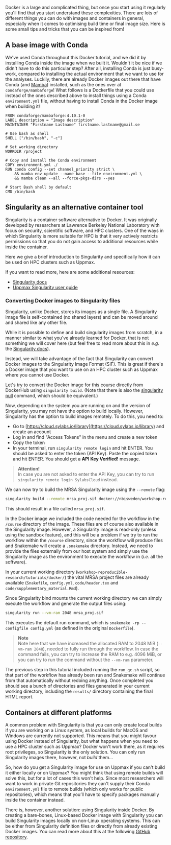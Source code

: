 Docker is a large and complicated thing, but once you start using it regularly
you'll find that you start understand these complexities. There are lots of
different things you can do with images and containers in general, especially
when it comes to optimising build time or final image size. Here is some small
tips and tricks that you can be inspired from!

## A base image with Conda

We've used Conda throughout this Docker tutorial, and we did it by installing
Conda inside the image when we built it. Wouldn't it be nice if we didn't have
to do this particular step? After all, installing Conda is just busy-work,
compared to installing the actual environment that we want to use for the
analyses. Luckily, there are already Docker images out there that have Conda
(and [Mamba](conda-4-extra-material)) installed, such as the ones over at
`condaforge/mambaforge`! What follows is a Dockerfile that you could use instead
of the ones described above to install things using a Conda `environment.yml`
file, without having to install Conda in the Docker image when building it!

```no-highlight
FROM condaforge/mambaforge:4.10.1-0
LABEL description = "Image description"
MAINTAINER "Firstname Lastname" firstname.lastname@gmail.se

# Use bash as shell
SHELL ["/bin/bash", "-c"]

# Set working directory
WORKDIR /project

# Copy and install the Conda environment
COPY environment.yml ./
RUN conda config --set channel_priority strict \
    && mamba env update --name base --file environment.yml \
    && mamba clean --all --force-pkgs-dirs --yes

# Start Bash shell by default
CMD /bin/bash
```

## Singularity as an alternative container tool

Singularity is a container software alternative to Docker. It was originally
developed by researchers at Lawrence Berkeley National Laboratory with focus on
security, scientific software, and HPC clusters. One of the ways in which
Singularity is more suitable for HPC is that it very actively restricts
permissions so that you do not gain access to additional resources while inside
the container.

Here we give a brief introduction to Singularity and specifically how it can be
used on HPC clusters such as Uppmax.

If you want to read more, here are some additional resources:

* [Singularity docs](https://sylabs.io/guides/3.4/user-guide/index.html)
* [Uppmax Singularity user guide](
  https://www.uppmax.uu.se/support/user-guides/singularity-user-guide/)

### Converting Docker images to Singularity files

Singularity, unlike Docker, stores its images as a single file. A Singularity 
image file is self-contained (no shared layers) and can be moved around and 
shared like any other file.

While it is possible to define and build singularity images from scratch, in a
manner similar to what you've already learned for Docker, that is not something
we will cover here (but feel free to read more about this in _e.g._ the 
[Singularity docs](https://sylabs.io/guides/3.4/user-guide/quick_start.html#singularity-definition-files)).

Instead, we will take advantage of the fact that Singularity can convert Docker 
images to the Singularity Image Format (SIF). This is great if there's a Docker 
image that you want to use on an HPC cluster such as Uppmax where you cannot use 
Docker. 

Let's try to convert the Docker image for this course directly from DockerHub 
using `singularity build`. (Note that there is also the 
[singularity pull](https://sylabs.io/guides/3.4/user-guide/cli/singularity_pull.html)
command, which should be equivalent.)

Now, depending on the system you are running on and the version of Singularity, 
you may not have the option to build locally. However, Singularity has the 
option to build images remotely. To do this, you need to:

* Go to [https://cloud.sylabs.io/library](https://cloud.sylabs.io/library) and 
  create an account
* Log in and find "Access Tokens" in the menu and create a new token
* Copy the token
* In your terminal, run `singularity remote login` and hit ENTER. You should be
  asked to enter the token (API Key). Paste the copied token and hit ENTER. 
  You should get a **API Key Verified!** message.

> **Attention!** <br>
> In case you are not asked to enter the API Key, you can try to run 
> `singularity remote login SylabsCloud` instead.

We can now try to build the MRSA Singularity image using the `--remote` flag:

```bash
singularity build --remote mrsa_proj.sif docker://nbisweden/workshop-reproducible-research
```

This should result in a file called `mrsa_proj.sif`. 

In the Docker image we included the code needed for the workflow in the
`/course` directory of the image. These files are of course also available in
the Singularity image. However, a Singularity image is read-only (unless using
the sandbox feature), and this will be a problem if we try to run the workflow
within the `/course` directory, since the workflow will produce files and
Snakemake will create a `.snakemake` directory.  Instead, we need to provide
the files externally from our host system and simply use the Singularity image
as the environment to execute the workflow in (*i.e.* all the software).

In your current working directory (`workshop-reproducible-research/tutorials/docker/`) 
the vital MRSA project files are already available (`Snakefile`, `config.yml`, 
`code/header.tex` and `code/supplementary_material.Rmd`). 

Since Singularity bind mounts the current working directory we can simply
execute the workflow and generate the output files using:

```bash
singularity run --vm-ram 2048 mrsa_proj.sif
```

This executes the default run command, which is 
`snakemake -rp --configfile config.yml` (as defined in the original 
`Dockerfile`). 

> **Note** <br>
> Note here that we have increased the allocated RAM to 2048 MiB (`--vm-ram 2048`), 
> needed to fully run through the workflow. In case the command fails, 
> you can try to increase the RAM to e.g. 4096 MiB, or you can try to run the
> command without the  `--vm-ram` parameter.

The previous step in this tutorial included running the `run_qc.sh` script, 
so that part of the workflow has already been run and Snakemake will continue 
from that automatically without redoing anything. Once completed you should 
see a bunch of directories and files generated in your current working 
directory, including the `results/` directory containing the final HTML report.

## Containers at different platforms

A common problem with Singularity is that you can only create local builds if
you are working on a Linux system, as local builds for MacOS and Windows are
currently not supported. This means that you might favour using Docker instead
of Singularity, but what happens when you need to use a HPC cluster such as
Uppmax? Docker won't work there, as it requires root privileges, so Singularity
is the only solution. You can only run Singularity images there, however, not
*build* them...

So, how do you get a Singularity image for use on Uppmax if you can't build it
either locally or on Uppmax? You might think that using remote builds will
solve this, but for a lot of cases this won't help. Since most researchers will
want to work in private Git repositories they can't supply their Conda
`environment.yml` file to remote builds (which only works for public
repositories), which means that you’ll have to specify packages manually inside
the container instead.

There is, however, another solution: using Singularity inside Docker. By
creating a bare-bones, Linux-based Docker image with Singularity you can build
Singularity images locally on non-Linux operating systems. This can be either
from Singularity definition files or directly from already existing Docker
images. You can read more about this at the following [GitHub repository](https://github.com/fasterius/singularity-in-docker).
